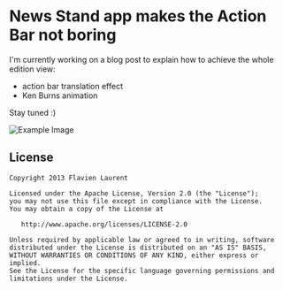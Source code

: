 News Stand app makes the Action Bar not boring
==================

I'm currently working on a blog post to explain how to achieve the whole edition view:
- action bar translation effect
- Ken Burns animation

Stay tuned :)

![Example Image][1]

License
-----------

    Copyright 2013 Flavien Laurent

    Licensed under the Apache License, Version 2.0 (the "License");
    you may not use this file except in compliance with the License.
    You may obtain a copy of the License at

       http://www.apache.org/licenses/LICENSE-2.0

    Unless required by applicable law or agreed to in writing, software
    distributed under the License is distributed on an "AS IS" BASIS,
    WITHOUT WARRANTIES OR CONDITIONS OF ANY KIND, either express or implied.
    See the License for the specific language governing permissions and
    limitations under the License.
  
 [1]: https://github.com/flavienlaurent/NotBoringActionBar/blob/master/graphics/notboringab.gif

